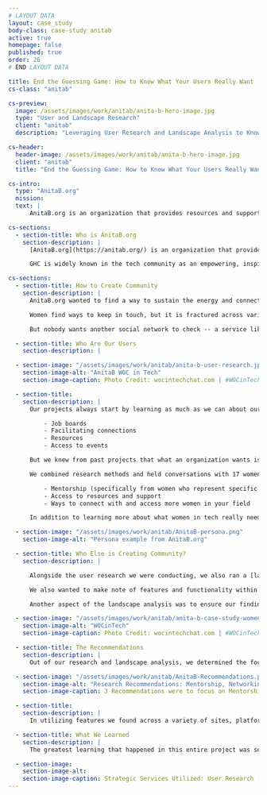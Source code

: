 ```yaml
---
# LAYOUT DATA
layout: case_study
body-class: case-study anitab
active: true
homepage: false
published: true
order: 26
# END LAYOUT DATA

title: End the Guessing Game: How to Know What Your Users Really Want
cs-class: "anitab"

cs-preview:
  image: /assets/images/work/anitab/anita-b-hero-image.jpg
  type: "User and Landscape Research"
  client: "anitab"
  description: "Leveraging User Research and Landscape Analysis to Know What Your Users Want and Need"

cs-header:
  header-image: /assets/images/work/anitab/anita-b-hero-image.jpg
  client: "anitab"
  title: "End the Guessing Game: How to Know What Your Users Really Want"

cs-intro:
  type: "AnitaB.org"
  mission:
  text: |
      AnitaB.org is an organization that provides resources and support to women in technology. They wanted to help women in tech beyond their current offerings, but to do that, they had to know what women in tech wanted. Our partnership delved into the research that helped them answer this question.

cs-sections:
  - section-title: Who is AnitaB.org
    section-description: |
      [AnitaB.org](https://anitab.org/) is an organization that provides resources and support to women in technology. Their premier event is their annual conference - [The Grace Hopper Celebration](https://ghc.anitab.org/) (GHC). This conference is attended by thousands of women in tech (and to a smaller degree, male allies) with over 18,000 attendees.

      GHC is widely known in the tech community as an empowering, inspiring conference that provides support and validation to the experiences of women in tech -- which as a predominantly male industry, can be rather isolating as a woman/non-binary individual. Women forge lifelong connections at this conference and find themselves re-invigorated by the ideas and energy shared.

cs-sections:
  - section-title: How to Create Community
    section-description: |
      AnitaB.org wanted to find a way to sustain the energy and connections felt at GHC to make them last year-round. There are AnitaB.org local communities (online groups) in existence, but the success of these is varied and relies heavily on the participation of volunteers and local ambassadors. If a city has a highly engaged community leader, the group thrives...but if a city doesn’t have anyone willing to lead the charge, the group lies dormant and lacks purpose and engagement.

      Women find ways to keep in touch, but it is fractured across various platforms: slack, Instagram, Facebook, WhatsApp (for starters) -- and AnitaB.org wanted to be the glue that held it all together via a platform or online system, hosted by the organization themselves.

      But nobody wants another social network to check -- a service like this had to offer something that these other existing services didn’t. Jeanne Hultquist, Chief Marketing officer and project lead at AnitaB.org said it had to have a “stickiness” to it. So we set about to conduct user research to learn exactly what it was women technologists needed to be successful.

  - section-title: Who Are Our Users
    section-description: |

  - section-image: "/assets/images/work/anitab/anita-b-user-research.jpg"
    section-image-alt: "AnitaB WOC in Tech"
    section-image-caption: Photo Credit: wocintechchat.com | #WOCinTech Chat

  - section-title:
    section-description: |
      Our projects always start by learning as much as we can about our partner and their goals for a project. In an onsite session with the AnitaB team, a lot of ideas came out for what a networking platform would contain:

          - Job boards
          - Facilitating connections
          - Resources
          - Access to events

      But we knew from past projects that what an organization wants isn’t always what _its audience_ wants. Jeanne knew this as well. So we set about to conduct extensive [user research](https://thinkshout.com/blog/2018/07/user-research/) to learn what it was that women in tech needed and wanted to feel successful and better supported.

      We combined research methods and held conversations with 17 women, 3 male allies, and distributed a survey to over 40,000 contacts in the AnitaB.org email list. As the interviews progressed, some clear patterns began to emerge about what women in tech want and need to feel successful:

          - Mentorship (specifically from women who represent specific experiences and backgrounds)
          - Access to resources and support
          - Ways to connect with and access more women in your field

      In addition to learning more about what women in tech really needed, this research fed into defined personas: the high priority audiences that it would be important to AnitaB.org to address. These personas contained trends in needs, motivations, challenges, and success states. Below are sample narratives that emerged for the personas of Mothers in Tech and Mid-career individuals.

  - section-image: "/assets/images/work/anitab/AnitaB-persona.png"
    section-image-alt: "Persona example from AnitaB.org"

  - section-title: Who Else is Creating Community?
    section-description: |

      Alongside the user research we were conducting, we also ran a [landscape analysis](https://thinkshout.com/blog/2018/05/Landscape-Analysis/) to determine who else in the sector was maintaining a sense of community, and doing so successfully. We started with broad reviews of sites, apps, and community platforms that were doing some form of what we wanted to achieve: Connecting people in meaningful ways.

      We also wanted to make note of features and functionality within tools and platforms that we could improve upon, as well as identify gaps in the landscape where AnitaB.org could fulfill a need. It’s known to many as a basic SWOT analysis (Strengths, Weaknesses, Opportunities, and Threats).

      Another aspect of the landscape analysis was to ensure our findings would directly serve the audience’s needs identified in the user research and persona work: mentorship, resources, and support. Implementing a feature that doesn’t serve the people you’re intending to engage is inefficient and unproductive (not to mention costly!). We wanted to ensure our recommendations coming out of this research were backed by the user data.

  - section-image: "/assets/images/work/anitab/anita-b-case-study-women-in-tech.jpg"
    section-image-alt: "WOCinTech"
    section-image-caption: Photo Credit: wocintechchat.com | #WOCinTech Chat

  - section-title: The Recommendations
    section-description: |
      Out of our research and landscape analysis, we determined the focal point of this platform would be:

  - section-image: "/assets/images/work/anitab/AnitaB-Recommendations.png"
    section-image-alt: "Research Recommendations: Mentorship, Networking, Knowledge Sharing"
    section-image-caption: 3 Recommendations were to focus on Mentorship, Networking and Connections, and Knowledge Sharing.

  - section-title:
    section-description: |  
      In utilizing features we found across a variety of sites, platforms, and apps, we could borrow functionality that we liked and piece together the components of a platform that would serve this specific audience. And, even though implementation of a platform hasn't come to fruition, our findings have helped AnitaB.org re-shape GHC itself, as well as their marketing and engagement strategies.        

  - section-title: What We Learned
    section-description: |
      The greatest learning that happened in this entire project was seeing how the organization’s assumptions about their users compared to what people actually told us they wanted out of AnitaB.org. Whether you’re building a platform, designing a new site, or simply trying to learn more about your users; these research tools are invaluable in bridging those gaps and building relationships with your users. It can help you shape your content in more intentional ways, and lead your users towards deeper engagement through content that resonates with them.

  - section-image:
    section-image-alt:
    section-image-caption: Strategic Services Utilized: User Research (Surveys, Interviews) | Landscape Analysis | Persona Development
---
```

